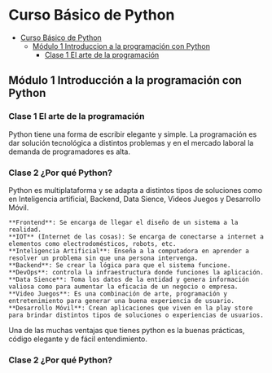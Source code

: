 # Curso Básico de Python

- [Curso Básico de Python](#curso-básico-de-python)
  - [Módulo 1 Introduccion a la programación con Python](#modulo-1-introduccion-a-la-programacion-con-python)
    - [Clase 1 El arte de la programación](#clase-1-el-arte-de-la-programacion)


## Módulo 1 Introducción a la programación con Python

### Clase 1 El arte de la programación

Python tiene una forma de escribir elegante y simple.
La programación es dar solución tecnológica a distintos problemas y en el mercado laboral la demanda de programadores es alta.

### Clase 2 ¿Por qué Python?

Python es multiplataforma y se adapta a distintos tipos de soluciones como en Inteligencia artificial, Backend, Data Sience, Videos Juegos y Desarrollo Móvil.

```
**Frontend**: Se encarga de llegar el diseño de un sistema a la realidad.
**IOT** (Internet de las cosas): Se encarga de conectarse a internet a elementos como electrodomésticos, robots, etc.
**Inteligencia Artificial**: Enseña a la computadora en aprender a resolver un problema sin que una persona intervenga.
**Backend**: Se crear la lógica para que el sistema funcione.
**DevOps**: controla la infraestructura donde funciones la aplicación.
**Data Sience**: Toma los datos de la entidad y genera información valiosa como para aumentar la eficacia de un negocio o empresa.
**Video Juegos**: Es una combinación de arte, programación y entretenimiento para generar una buena experiencia de usuario.
**Desarrollo Móvil**: Crean aplicaciones que viven en la play store para brindar distintos tipos de soluciones o experiencias de usuarios.
```

Una de las muchas ventajas que tienes python es la buenas prácticas, código elegante y de fácil entendimiento.

### Clase 2 ¿Por qué Python?